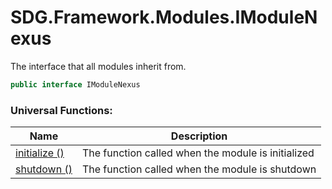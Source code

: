 # SDG.Framework.Modules.IModuleNexus

The interface that all modules inherit from.

```csharp
public interface IModuleNexus
```

### Universal Functions:

Name | Description
------------ | -------------
[initialize ()](scripting/sdg/framework/modules/imodulenexus/initialize) | The function called when the module is initialized
[shutdown ()](scripting/sdg/framework/modules/imodulenexus/shutdown) | The function called when the module is shutdown
